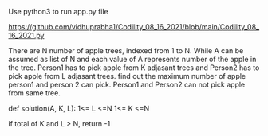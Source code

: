 Use python3 to run app.py file

https://github.com/vidhuprabha1/Codility_08_16_2021/blob/main/Codility_08_16_2021.py

There are N number of apple trees, indexed from 1 to N. While A can be assumed as list of N and each value of A represents number of the apple in the tree. Person1 has to pick apple from K adjasant trees and Person2 has to pick apple from L adjasant trees. find out the maximum number of apple person1 and person 2 can pick. Person1 and Person2 can not pick apple from same tree.

def solution(A, K, L):
 1<= L <=N
 1<= K <=N
 
if total of K and L > N, return -1

